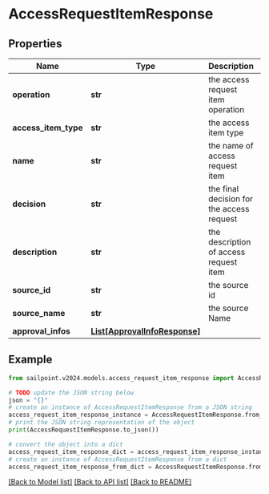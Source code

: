 # AccessRequestItemResponse


## Properties

Name | Type | Description | Notes
------------ | ------------- | ------------- | -------------
**operation** | **str** | the access request item operation | [optional] 
**access_item_type** | **str** | the access item type | [optional] 
**name** | **str** | the name of access request item | [optional] 
**decision** | **str** | the final decision for the access request | [optional] 
**description** | **str** | the description of access request item | [optional] 
**source_id** | **str** | the source id | [optional] 
**source_name** | **str** | the source Name | [optional] 
**approval_infos** | [**List[ApprovalInfoResponse]**](ApprovalInfoResponse.md) |  | [optional] 

## Example

```python
from sailpoint.v2024.models.access_request_item_response import AccessRequestItemResponse

# TODO update the JSON string below
json = "{}"
# create an instance of AccessRequestItemResponse from a JSON string
access_request_item_response_instance = AccessRequestItemResponse.from_json(json)
# print the JSON string representation of the object
print(AccessRequestItemResponse.to_json())

# convert the object into a dict
access_request_item_response_dict = access_request_item_response_instance.to_dict()
# create an instance of AccessRequestItemResponse from a dict
access_request_item_response_from_dict = AccessRequestItemResponse.from_dict(access_request_item_response_dict)
```
[[Back to Model list]](../README.md#documentation-for-models) [[Back to API list]](../README.md#documentation-for-api-endpoints) [[Back to README]](../README.md)


